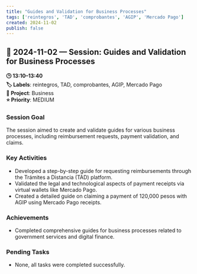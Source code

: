 ```yaml
---
title: "Guides and Validation for Business Processes"
tags: ['reintegros', 'TAD', 'comprobantes', 'AGIP', 'Mercado Pago']
created: 2024-11-02
publish: false
---
```


## 📅 2024-11-02 — Session: Guides and Validation for Business Processes

**🕒 13:10–13:40**  
**🏷️ Labels**: reintegros, TAD, comprobantes, AGIP, Mercado Pago  
**📂 Project**: Business  
**⭐ Priority**: MEDIUM  


### Session Goal
The session aimed to create and validate guides for various business processes, including reimbursement requests, payment validation, and claims.

### Key Activities
- Developed a step-by-step guide for requesting reimbursements through the Trámites a Distancia (TAD) platform.
- Validated the legal and technological aspects of payment receipts via virtual wallets like Mercado Pago.
- Created a detailed guide on claiming a payment of 120,000 pesos with AGIP using Mercado Pago receipts.

### Achievements
- Completed comprehensive guides for business processes related to government services and digital finance.

### Pending Tasks
- None, all tasks were completed successfully.

